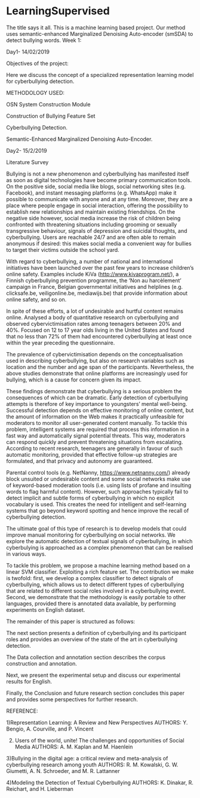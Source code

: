 # LearningSupervised
The title says it all. This is a machine learning based project. Our method uses semantic-enhanced Marginalized Denoising Auto-encoder (smSDA)  to detect bullying words.
Week 1:

Day1- 14/02/2019

Objectives of the project:

Here we discuss the concept of a specialized representation learning
model for cyberbullying detection.

METHODOLOGY USED:

OSN System Construction Module

Construction of Bullying Feature Set

Cyberbullying Detection.

Semantic-Enhanced Marginalized Denoising Auto-Encoder.

Day2- 15/2/2019

Literature Survey

Bullying is not a new phenomenon and cyberbullying has manifested itself as soon as digital technologies have become primary communication tools. On the positive side, social media like blogs, social networking sites (e.g. Facebook), and instant messaging platforms (e.g. WhatsApp) make it possible to communicate with anyone and at any time. Moreover, they are a place where people engage in social interaction, offering the possibility to establish new relationships and maintain existing friendships. On the negative side however, social media increase the risk of children being confronted with threatening situations including grooming or sexually transgressive behaviour, signals of depression and suicidal thoughts, and cyberbullying. Users are reachable 24/7 and are often able to remain anonymous if desired: this makes social media a convenient way for bullies to target their victims outside the school yard.

With regard to cyberbullying, a number of national and international initiatives have been launched over the past few years to increase children’s online safety. Examples include KiVa (http://www.kivaprogram.net/), a Finnish cyberbullying prevention programme, the ‘Non au harcèlement’ campaign in France, Belgian governmental initiatives and helplines (e.g. clicksafe.be, veiligonline.be, mediawijs.be) that provide information about online safety, and so on.

In spite of these efforts, a lot of undesirable and hurtful content remains online. Analysed a body of quantitative research on cyberbullying and observed cybervictimisation rates among teenagers between 20% and 40%. Focused on 12 to 17 year olds living in the United States and found that no less than 72% of them had encountered cyberbullying at least once within the year preceding the questionnaire.

The prevalence of cybervictimisation depends on the conceptualisation used in describing cyberbullying, but also on research variables such as location and the number and age span of the participants. Nevertheless, the above studies demonstrate that online platforms are increasingly used for bullying, which is a cause for concern given its impact. 

These findings demonstrate that cyberbullying is a serious problem the consequences of which can be dramatic. Early detection of cyberbullying attempts is therefore of key importance to youngsters’ mental well-being. Successful detection depends on effective monitoring of online content, but the amount of information on the Web makes it practically unfeasible for moderators to monitor all user-generated content manually. To tackle this problem, intelligent systems are required that process this information in a fast way and automatically signal potential threats. This way, moderators can respond quickly and prevent threatening situations from escalating. According to recent research, teenagers are generally in favour of such automatic monitoring, provided that effective follow-up strategies are formulated, and that privacy and autonomy are guaranteed.

Parental control tools (e.g. NetNanny, https://www.netnanny.com/) already block unsuited or undesirable content and some social networks make use of keyword-based moderation tools (i.e. using lists of profane and insulting words to flag harmful content). However, such approaches typically fail to detect implicit and subtle forms of cyberbullying in which no explicit vocabulary is used. This creates the need for intelligent and self-learning systems that go beyond keyword spotting and hence improve the recall of cyberbullying detection.

The ultimate goal of this type of research is to develop models that could improve manual monitoring for cyberbullying on social networks. We explore the automatic detection of textual signals of cyberbullying, in which cyberbulying is approached as a complex phenomenon that can be realised in various ways.

To tackle this problem, we propose a machine learning method based on a linear SVM classifier. Exploiting a rich feature set. The contribution we make is twofold: first, we develop a complex classifier to detect signals of cyberbullying, which allows us to detect different types of cyberbullying that are related to different social roles involved in a cyberbullying event. Second, we demonstrate that the methodology is easily portable to other languages, provided there is annotated data available, by performing experiments on English dataset.



The remainder of this paper is structured as follows:

The next section presents a definition of cyberbullying and its participant roles and provides an overview of the state of the art in cyberbullying detection. 

The Data collection and annotation section describes the corpus construction and annotation. 

Next, we present the experimental setup and discuss our experimental results for English. 

Finally, the Conclusion and future research section concludes this paper and provides some perspectives for further research.



REFERENCE:

1)Representation Learning: A Review and New Perspectives
AUTHORS: Y. Bengio, A. Courville, and P. Vincent

2) Users of the world, unite! The challenges and opportunities of Social Media
AUTHORS: A. M. Kaplan and M. Haenlein

3)Bullying in the digital age: a critical review and meta-analysis of
cyberbullying research among youth
AUTHORS: R. M. Kowalski, G. W. Giumetti, A. N. Schroeder, and M. R.
Lattanner

4)Modeling the Detection of Textual Cyberbullying
AUTHORS: K. Dinakar, R. Reichart, and H. Lieberman


